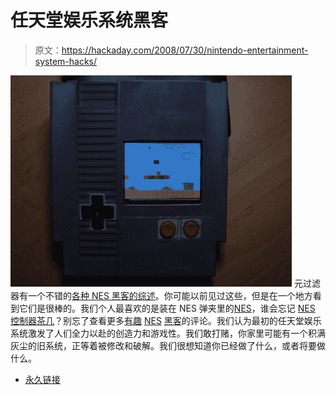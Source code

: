 # 任天堂娱乐系统黑客

> 原文：<https://hackaday.com/2008/07/30/nintendo-entertainment-system-hacks/>

![](img/6c293488355f115e38583a61307a23d3.png)
元过滤器有一个不错的[各种 NES 黑客的综述](http://www.metafilter.com/73657/Nintendo-Entertainment-System-Hacks)。你可能以前见过这些，但是在一个地方看到它们是很棒的。我们个人最喜欢的是装在 NES 弹夹里的[NES](http://www.joystiq.com/2008/07/04/handheld-nes-in-an-nes-cartridge/)，谁会忘记 [NES 控制器茶几](http://ultra-awesome.blogspot.com/2008/05/nes-coffee-table-final-post-rah.html)？别忘了查看更多[有趣](http://gizmodo.com/gadgets/pcs/mac-mini-nes-mod-157794.php) [NES](http://dailyrevolver.com/2008/06/25/firenes-firefox-nes-emulator-plugin/) [黑客](http://www.tripoint.org/kevtris/Projects/portendo/index.html)的评论。我们认为最初的任天堂娱乐系统激发了人们全力以赴的创造力和游戏性。我们敢打赌，你家里可能有一个积满灰尘的旧系统，正等着被修改和破解。我们很想知道你已经做了什么，或者将要做什么。

*   [永久链接](http://www.metafilter.com/73657/Nintendo-Entertainment-System-Hacks)